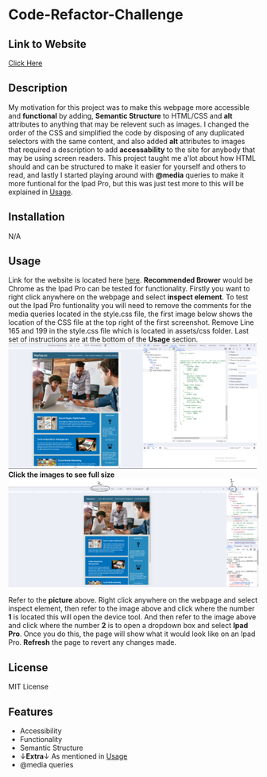 # Code-Refactor-Challenge

## Link to Website

<a href="https://kaleims.github.io/Horiseon-Test-Page/" target="_blank">Click Here</a>

## Description

 My motivation for this project was to make this webpage more accessible and **functional** by adding, **Semantic Structure** to HTML/CSS and **alt** attributes to anything that may be relevent such as images. I changed the order of the CSS and simplified the code by disposing of any duplicated selectors with the same content, and also added **alt** attributes to images that required a description to add **accessability** to the site for anybody that may be using screen readers. This project taught me a'lot about how HTML should and can be structured to make it easier for yourself and others to read, and lastly I started playing around with **@media** queries to make it more funtional for the Ipad Pro, but this was just test more to this will be explained in 
 [Usage](#usage).

## Installation

N/A

## Usage

Link for the website is located here <a href="https://kaleims.github.io/Code-Refactor-Challenge/" target="_blank">here</a>. **Recommended Brower** would be Chrome as the Ipad Pro can be tested for functionality. Firstly you want to right click anywhere on the webpage and select **inspect element**. To test out the Ipad Pro funtionality you will need to remove the comments for the media queries located in the style.css file, the first image below shows the location of the CSS file at the top right of the first screenshot. Remove Line 165 and 199 in the style.css file which is located in assets/css folder. Last set of instructions are at the bottom of the **Usage** section.
<img src="assets/images/CSS-Comments.PNG" alt="image" width="500" height="auto"> **Click the images to see full size**
<br>
<img src="assets/images/How-To.PNG" alt="image" width="700" height="auto">
<br>

Refer to the **picture** above. Right click anywhere on the webpage and select inspect element, then refer to the image above and click where the number **1** is located this will open the device tool. And then refer to the image above and click where the number **2** is to open a dropdown box and select **Ipad Pro**. Once you do this, the page will show what it would look like on an Ipad Pro. **Refresh** the page to revert any changes made.

## License

MIT License

## Features

- Accessibility
- Functionality
- Semantic Structure
- ↓**Extra**↓ As mentioned in [Usage](#usage)
- @media queries
